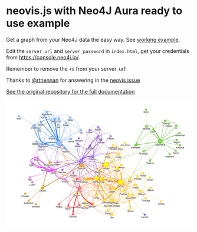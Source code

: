 # neovis.js with Neo4J Aura ready to use example

Get a graph from your Neo4J data the easy way. See [working example](https://neovis.vercel.app/).

Edit the `server_url` and `server_password` in `index.html`, get your credentials from https://console.neo4j.io/.

Remember to remove the `+s` from your server_url! 

Thanks to [@rthennan](https://github.com/rthennan) for answering in the [neovis issue](https://github.com/neo4j-contrib/neovis.js/issues/227#issuecomment-1088470967)

[See the original repository for the full documentation](https://github.com/neo4j-contrib/neovis.js)

![](example-viz.png)

